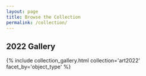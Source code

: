```yaml
---
layout: page
title: Browse the Collection
permalink: /collection/
---
```


## 2022 Gallery

{% include collection_gallery.html collection='art2022' facet_by='object_type' %}